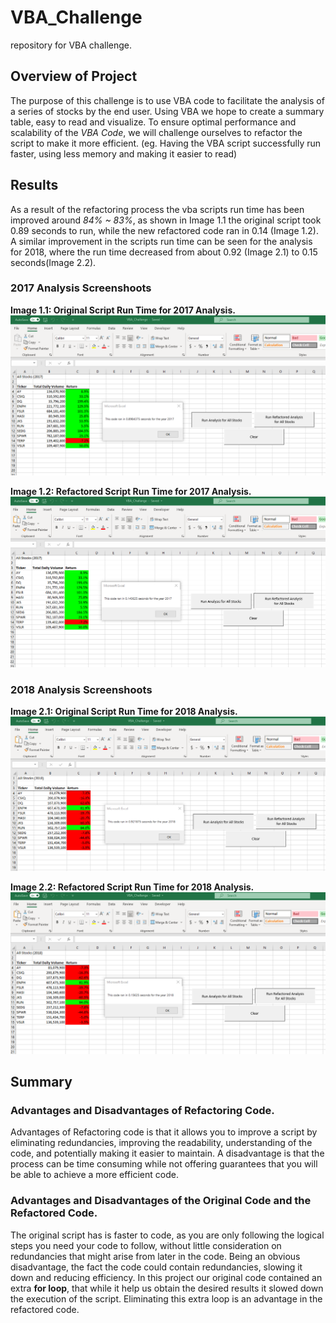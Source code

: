 # VBA_Challenge
 repository for VBA challenge.
 
## Overview of Project

The purpose of this challenge is to use VBA code to facilitate the analysis of a series of stocks by the end user. Using VBA we hope to create a summary table, easy to read and visualize. To ensure optimal performance and scalability of the *VBA Code*, we will challenge ourselves to refactor the script to make it more efficient. (eg. Having the VBA script successfully run faster, using less memory and making it easier to read)


## Results

As a result of the refactoring process the vba scripts run time has been improved around *84% ~ 83%*, as shown in Image 1.1 the original script took 0.89 seconds to run, while the new refactored code ran in 0.14 (Image 1.2). A similar improvement in the scripts run time can be seen for the analysis for 2018, where the run time decreased  from about 0.92 (Image 2.1) to 0.15 seconds(Image 2.2).

### 2017 Analysis Screenshoots

**Image 1.1: Original Script Run Time for 2017 Analysis.**
![Original 2017](https://github.com/calvogeorge/VBA_Challenge/blob/baac2fb730b274d978f609b323ba7d2c3b60c878/Resources/VBA_Challange_2017_Original.png)

**Image 1.2: Refactored Script Run Time for 2017 Analysis.**
![Refactored 2017](https://github.com/calvogeorge/VBA_Challenge/blob/baac2fb730b274d978f609b323ba7d2c3b60c878/Resources/VBA_Challenge_2017_RF.png)

### 2018 Analysis Screenshoots

**Image 2.1: Original Script Run Time for 2018 Analysis.**
![Original 2018](https://github.com/calvogeorge/VBA_Challenge/blob/560737f42743ac1f5cfc7e1fd34ce4564af09e9c/Resources/VBA_Challange_2018_Original.png)

**Image 2.2: Refactored Script Run Time for 2018 Analysis.**
![Refactored 2018](https://github.com/calvogeorge/VBA_Challenge/blob/560737f42743ac1f5cfc7e1fd34ce4564af09e9c/Resources/VBA_Challenge_2018_RF.png)


## Summary

### Advantages and Disadvantages of Refactoring Code.

Advantages of Refactoring code is that it allows you to improve a script by eliminating redundancies, improving the readability, understanding of the code, and potentially making it easier to maintain. A disadvantage is that the process can be time consuming while not offering guarantees that you will be able to achieve a more efficient code.


### Advantages and Disadvantages of the Original Code and the Refactored Code.

The original script has is faster to code, as you are only following the logical steps you need your code to follow, without little consideration on redundancies that might arise from later in the code. Being an obvious disadvantage, the fact the code could contain redundancies, slowing it down and reducing efficiency. In this project our original code contained an extra **for loop**, that while it help us obtain the desired results it slowed down the execution of the script. Eliminating this extra loop is an advantage in the refactored code.


